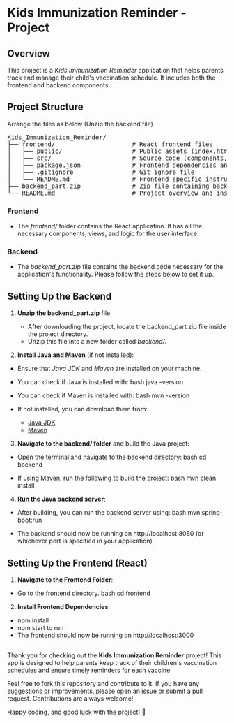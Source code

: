 # Kids Immunization Reminder - Project

## Overview
This project is a *Kids Immunization Reminder* application that helps parents track and manage their child's vaccination schedule. It includes both the frontend and backend components.

## Project Structure
Arrange the files as below (Unzip the backend file)
<pre>
Kids_Immunization_Reminder/
├── frontend/                     # React frontend files
│   ├── public/                   # Public assets (index.html, etc.)
│   ├── src/                      # Source code (components, views, etc.)
│   ├── package.json              # Frontend dependencies and scripts
│   ├── .gitignore                # Git ignore file
│   └── README.md                 # Frontend specific instructions
├── backend_part.zip              # Zip file containing backend code
└── README.md                     # Project overview and instructions
</pre>


### Frontend
- The *frontend/* folder contains the React application. It has all the necessary components, views, and logic for the user interface.

### Backend
- The *backend_part.zip* file contains the backend code necessary for the application's functionality. Please follow the steps below to set it up.

## Setting Up the Backend

1. **Unzip the backend_part.zip** file:
   - After downloading the project, locate the backend_part.zip file inside the project directory.
   - Unzip this file into a new folder called *backend/*. 

2. **Install Java and Maven** (if not installed):
- Ensure that *Java JDK* and *Maven* are installed on your machine.
- You can check if Java is installed with:
  bash
  java -version
  
- You can check if Maven is installed with:
  bash
  mvn -version
  
- If not installed, you can download them from:
  - [Java JDK](https://www.oracle.com/java/technologies/javase-downloads.html)
  - [Maven](https://maven.apache.org/download.cgi)

3. **Navigate to the backend/ folder** and build the Java project:
- Open the terminal and navigate to the backend directory:
  bash
  cd backend
  
- If using Maven, run the following to build the project:
  bash
  mvn clean install
  

4. **Run the Java backend server**:
- After building, you can run the backend server using:
  bash
  mvn spring-boot:run
  
- The backend should now be running on http://localhost:8080 (or whichever port is specified in your application).

## Setting Up the Frontend (React)

1. **Navigate to the Frontend Folder**:
- Go to the frontend directory.
bash
cd frontend


2. **Install Frontend Dependencies**:
- npm install
- npm start to run
- The frontend should now be running on http://localhost:3000


##  

Thank you for checking out the **Kids Immunization Reminder** project! This app is designed to help parents keep track of their children's vaccination schedules and ensure timely reminders for each vaccine.


Feel free to fork this repository and contribute to it. If you have any suggestions or improvements, please open an issue or submit a pull request. Contributions are always welcome!


Happy coding, and good luck with the project! 🚀
